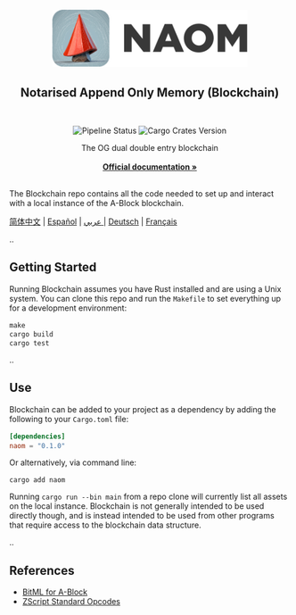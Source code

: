<div id="top"></div>

<!-- PROJECT LOGO -->
<br />

<div align="center">
  <a>
    <img src="https://github.com/ABlockOfficial/Blockchain/blob/develop/assets/hero.svg" alt="Logo" style="width: 350px">
  </a>

  <h2 align="center">Notarised Append Only Memory (Blockchain)</h2> <div style="height:30px"></div>

  <div>
  <img src="https://img.shields.io/github/actions/workflow/status/ABlockOfficial/Blockchain/rust.yml" alt="Pipeline Status" style="display:inline-block"/>
  <img src="https://img.shields.io/crates/v/naom" alt="Cargo Crates Version" style="display:inline-block" />
  </div>

  <p align="center">
    The OG dual double entry blockchain
    <br />
    <br />
    <a href="https://zenotta.io"><strong>Official documentation »</strong></a>
    <br />
    <br />
  </p>
</div>

The Blockchain repo contains all the code needed to set up and interact with a local instance of the A-Block blockchain.

[简体中文](https://github.com/ABlockOfficial/Blockchain/blob/develop/readmes/README.zhs.md) | [Español](https://github.com/ABlockOfficial/Blockchain/blob/develop/readmes/README.es.md) | [عربي ](https://github.com/ABlockOfficial/Blockchain/blob/develop/readmes/README.ar.md)| [Deutsch](https://github.com/ABlockOfficial/Blockchain/blob/develop/readmes/README.de.md) | [Français](https://github.com/ABlockOfficial/Blockchain/blob/develop/readmes/README.fr.md)

..

## Getting Started

Running Blockchain assumes you have Rust installed and are using a Unix system. You can clone this repo and run the `Makefile` to set everything up for a development environment:

```
make
cargo build
cargo test
```

..

## Use

Blockchain can be added to your project as a dependency by adding the following to your `Cargo.toml` file:

```toml
[dependencies]
naom = "0.1.0"
```

Or alternatively, via command line:

```
cargo add naom
```

Running `cargo run --bin main` from a repo clone will currently list all assets on the local instance. Blockchain is not generally intended to be
used directly though, and is instead intended to be used from other programs that require access to the blockchain data 
structure.

..

## References

- [BitML for A-Block](https://github.com/ABlockOfficial/Blockchain/blob/main/docs/BitML_for_Zenotta.pdf)
- [ZScript Standard Opcodes](https://github.com/ABlockOfficial/Blockchain/blob/main/docs/ZScript_Standard_Opcodes.pdf)

